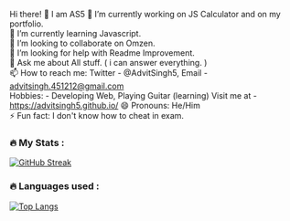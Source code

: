 Hi there! :wave: 
I am AS5
🔭 I’m currently working on JS Calculator and on my portfolio. <br>
🌱 I’m currently learning Javascript. <br>
👯 I’m looking to collaborate on Omzen. <br>
🤔 I’m looking for help with Readme Improvement. <br>
💬 Ask me about All stuff. ( i can answer everything. ) <br>
📫 How to reach me: Twitter - @AdvitSingh5, Email - advitsingh.451212@gmail.com <br>
Hobbies: - Developing Web, Playing Guitar (learning) 
Visit me at - https://advitsingh5.github.io/
😄 Pronouns: He/Him <br>
⚡ Fun fact: I don't know how to cheat in exam. <br>

### :fire: My Stats :
[![GitHub Streak](https://github-readme-streak-stats.herokuapp.com?user=AdvitSingh5&theme=prussian&hide_border=true&border_radius=6.7)](https://git.io/streak-stats)

### :fire: Languages used :
[![Top Langs](https://github-readme-stats.vercel.app/api/top-langs/?username=AdvitSingh5&layout=compact&theme=vision-friendly-dark)](https://github.com/anuraghazra/github-readme-stats)
